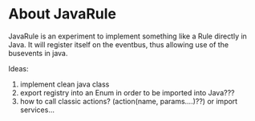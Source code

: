 About JavaRule
==============

JavaRule is an experiment to implement something like a Rule directly in Java. It will register itself on the
eventbus, thus allowing use of the busevents in java.

Ideas:

1. implement clean java class
2. export registry into an Enum in order to be imported into  Java???
3. how to call classic actions? (action(name, params....)??) or import services...


	